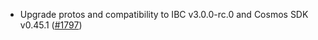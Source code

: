 - Upgrade protos and compatibility to IBC v3.0.0-rc.0 and Cosmos SDK v0.45.1
  ([#1797](https://github.com/informalsystems/ibc-rs/issues/1797))
